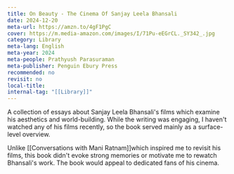 ```yaml
---
title: On Beauty - The Cinema Of Sanjay Leela Bhansali
date: 2024-12-20
meta-url: https://amzn.to/4gF1PgC
cover: https://m.media-amazon.com/images/I/71Pu-eEGrCL._SY342_.jpg
category: Library
meta-lang: English
meta-year: 2024
meta-people: Prathyush Parasuraman
meta-publisher: Penguin Ebury Press
recommended: no
revisit: no
local-title: 
internal-tag: "[[Library]]"
---
```

A collection of essays about Sanjay Leela Bhansali's films which examine his aesthetics and world-building. While the writing was engaging, I haven't watched any of his films recently, so the book served mainly as a surface-level overview. 

Unlike [[Conversations with Mani Ratnam]]which inspired me to revisit his films, this book didn't evoke strong memories or motivate me to rewatch Bhansali's work. The book would appeal to dedicated fans of his cinema.
